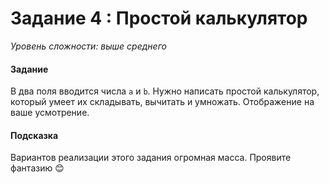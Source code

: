 # Задание 4 : Простой калькулятор

_Уровень сложности: выше среднего_

#### Задание

В два поля вводится числа `а` и `b`. 
Нужно написать простой калькулятор, который умеет их складывать, вычитать и умножать. Отображение на ваше усмотрение.

#### Подсказка

Вариантов реализации этого задания огромная масса. Проявите фантазию 😊
